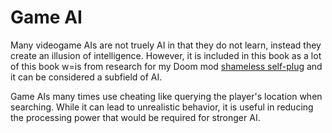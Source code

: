 # Game AI

Many videogame AIs are not truely AI in that they do not learn, instead they create an illusion of intelligence. However, it is included in this book as a lot of this book w=is from research for my Doom mod [shameless self-plug](https://github.com/zippeykeys12/rogzis) and it can be considered a subfield of AI.

Game AIs many times use cheating like querying the player's location when searching. While it can lead to unrealistic behavior, it is useful in reducing the processing power that would be required for stronger AI.